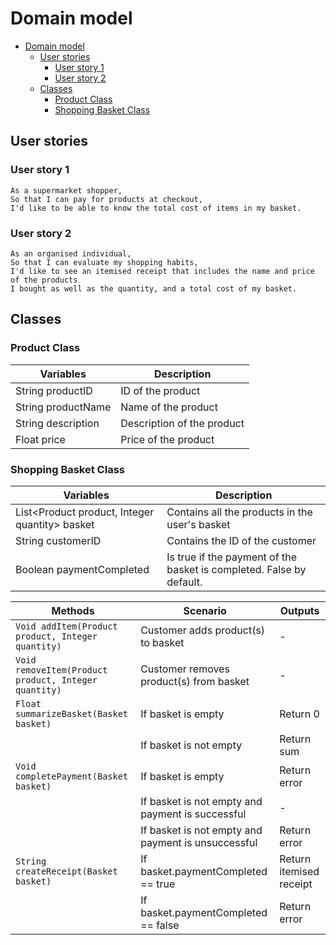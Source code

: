 # Domain model

<!-- TOC -->
* [Domain model](#domain-model)
  * [User stories](#user-stories)
    * [User story 1](#user-story-1)
    * [User story 2](#user-story-2)
  * [Classes](#classes)
    * [Product Class](#product-class)
    * [Shopping Basket Class](#shopping-basket-class)
<!-- TOC -->

## User stories
### User story 1
```
As a supermarket shopper,
So that I can pay for products at checkout,
I'd like to be able to know the total cost of items in my basket.
```

### User story 2
```
As an organised individual,
So that I can evaluate my shopping habits,
I'd like to see an itemised receipt that includes the name and price of the products
I bought as well as the quantity, and a total cost of my basket.
```

## Classes

### Product Class
| Variables          | Description                | 
|--------------------|----------------------------|
| String productID   | ID of the product          |
| String productName | Name of the product        |
| String description | Description of the product |
| Float price        | Price of the product       | 


### Shopping Basket Class
| Variables                                    | Description                                                          |
|----------------------------------------------|----------------------------------------------------------------------|
| List<Product product, Integer quantity> basket | Contains all the products in the user's basket                       | 
 | String customerID | Contains the ID of the customer                                      |
 | Boolean paymentCompleted | Is true if the payment of the basket is completed. False by default. |


| Methods                                              | Scenario                                           | Outputs                 |
|------------------------------------------------------|----------------------------------------------------|-------------------------|
| `Void addItem(Product product, Integer quantity)`    | Customer adds product(s) to basket                 | -                       |
| `Void removeItem(Product product, Integer quantity)` | Customer removes product(s) from basket            | -                       |
| `Float summarizeBasket(Basket basket)`               | If basket is empty                                 | Return 0                | 
|                                                      | If basket is not empty                             | Return sum              |
| `Void completePayment(Basket basket)`                | If basket is empty                                 | Return error            |
|                                                      | If basket is not empty and payment is successful   | -                       |
|                                                      | If basket is not empty and payment is unsuccessful | Return error            |
| `String createReceipt(Basket basket)`                | If basket.paymentCompleted == true                 | Return itemised receipt |
|                                                      | If basket.paymentCompleted == false                | Return error            |

